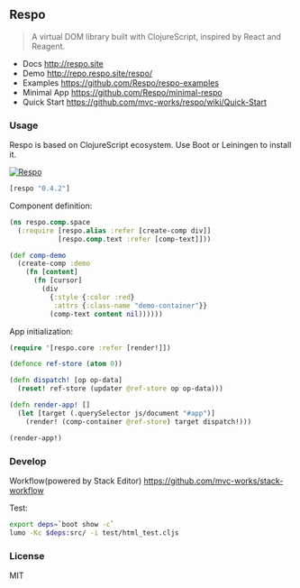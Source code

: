 
Respo
----

> A virtual DOM library built with ClojureScript, inspired by React and Reagent.

* Docs http://respo.site
* Demo http://repo.respo.site/respo/
* Examples https://github.com/Respo/respo-examples
* Minimal App https://github.com/Respo/minimal-respo
* Quick Start https://github.com/mvc-works/respo/wiki/Quick-Start

### Usage

Respo is based on ClojureScript ecosystem. Use Boot or Leiningen to install it.

[![Respo](https://img.shields.io/clojars/v/respo/respo.svg)](https://clojars.org/respo/respo)

```clojure
[respo "0.4.2"]
```

Component definition:

```clojure
(ns respo.comp.space
  (:require [respo.alias :refer [create-comp div]]
            [respo.comp.text :refer [comp-text]]))

(def comp-demo
  (create-comp :demo
    (fn [content]
      (fn [cursor]
        (div
          {:style {:color :red}
           :attrs {:class-name "demo-container"}}
          (comp-text content nil))))))
```

App initialization:

```clojure
(require '[respo.core :refer [render!]])

(defonce ref-store (atom 0))

(defn dispatch! [op op-data]
  (reset! ref-store (updater @ref-store op op-data)))

(defn render-app! []
  (let [target (.querySelector js/document "#app")]
    (render! (comp-container @ref-store) target dispatch!)))

(render-app!)
```

### Develop

Workflow(powered by Stack Editor) https://github.com/mvc-works/stack-workflow

Test:

```bash
export deps=`boot show -c`
lumo -Kc $deps:src/ -i test/html_test.cljs
```

### License

MIT
